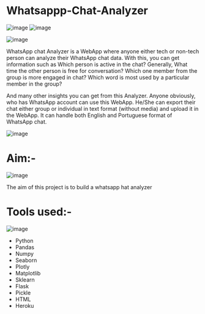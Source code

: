 # Whatsappp-Chat-Analyzer
![image](https://user-images.githubusercontent.com/88799249/155767768-2d42c645-641d-4e44-b4fa-b14442e4b836.png) ![image](https://user-images.githubusercontent.com/88799249/155767835-6d07a1a4-49b3-4aea-925b-5aa4dccb63ca.png)


![image](https://user-images.githubusercontent.com/88799249/155768987-31b1e291-a72d-40d6-bdb5-feef6a569bb8.png)


WhatsApp chat Analyzer is a WebApp where anyone either tech or non-tech person can analyze their WhatsApp chat data. With this, you can get information such as Which person is active in the chat? Generally, What time the other person is free for conversation? Which one member from the group is more engaged in chat? Which word is most used by a particular member in the group?

And many other insights you can get from this Analyzer. Anyone obviously, who has WhatsApp account can use this WebApp. He/She can export their chat either group or individual in text format (without media) and upload it in the WebApp. It can handle both English and Portuguese format of WhatsApp chat.

![image](https://user-images.githubusercontent.com/88799249/155003008-94c51424-167f-458a-b2af-3dd8288501e5.png)
# Aim:-
![image](https://user-images.githubusercontent.com/88799249/157093193-2f6d014f-798c-4090-9797-28a8e21b499c.png)

The aim of this project is to build a whatsapp hat analyzer
# Tools used:-
![image](https://user-images.githubusercontent.com/88799249/157093041-fe2da13c-7835-480f-bfe4-c84a22ce5c49.png)

* Python
* Pandas
* Numpy
* Seaborn
* Plotly
* Matplotlib
* Sklearn
* Flask
* Pickle
* HTML
* Heroku

